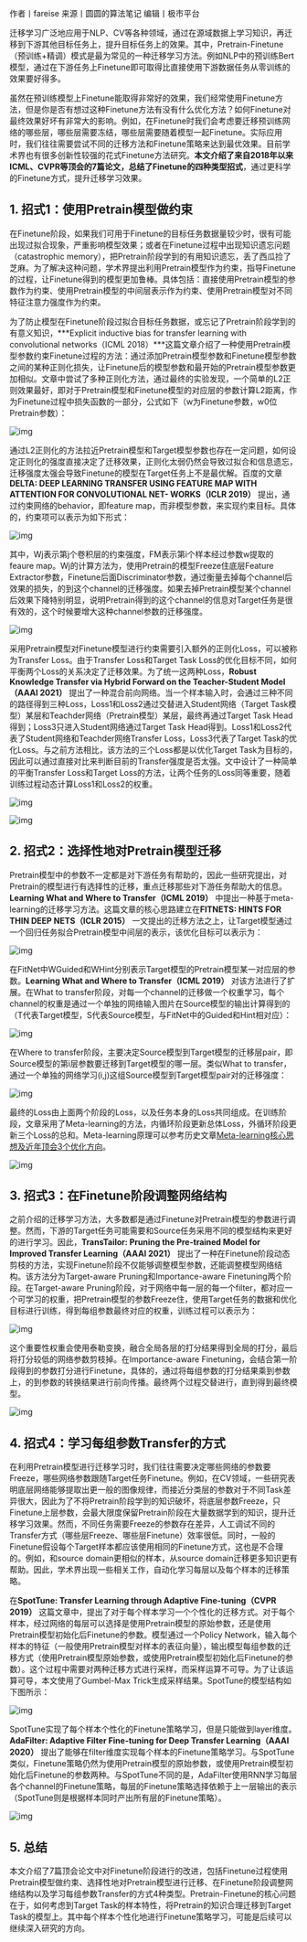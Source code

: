 作者丨fareise
来源丨圆圆的算法笔记
编辑丨极市平台

迁移学习广泛地应用于NLP、CV等各种领域，通过在源域数据上学习知识，再迁移到下游其他目标任务上，提升目标任务上的效果。其中，Pretrain-Finetune（预训练+精调）模式是最为常见的一种迁移学习方法。例如NLP中的预训练Bert模型，通过在下游任务上Finetune即可取得比直接使用下游数据任务从零训练的效果要好得多。

虽然在预训练模型上Finetune能取得非常好的效果，我们经常使用Finetune方法，但是你是否有想过这种Finetune方法有没有什么优化方法？如何Finetune对最终效果好坏有非常大的影响。例如，在Finetune时我们会考虑要迁移预训练网络的哪些层，哪些层需要冻结，哪些层需要随着模型一起Finetune。实际应用时，我们往往需要尝试不同的迁移方法和Finetune策略来达到最优效果。目前学术界也有很多创新性较强的花式Finetune方法研究。**本文介绍了来自2018年以来ICML、CVPR等顶会的7篇论文，总结了Finetune的四种类型招式**，通过更科学的Finetune方式，提升迁移学习效果。

## **1. 招式1：使用Pretrain模型做约束**

在Finetune阶段，如果我们可用于Finetune的目标任务数据量较少时，很有可能出现过拟合现象，严重影响模型效果；或者在Finetune过程中出现知识遗忘问题（catastrophic memory），把Pretrain阶段学到的有用知识遗忘，丢了西瓜捡了芝麻。为了解决这种问题，学术界提出利用Pretrain模型作为约束，指导Finetune的过程，让Finetune得到的模型更加鲁棒。具体包括：直接使用Pretrain模型的参数作为约束、使用Pretrain模型的中间层表示作为约束、使用Pretrain模型对不同特征注意力强度作为约束。

为了防止模型在Finetune阶段过拟合目标任务数据，或忘记了Pretrain阶段学到的有意义知识，***Explicit inductive bias for transfer learning with convolutional networks（ICML 2018）\***这篇文章介绍了一种使用Pretrain模型参数约束Finetune过程的方法：通过添加Pretrain模型参数和Finetune模型参数之间的某种正则化损失，让Finetune后的模型参数和最开始的Pretrain模型参数更加相似。文章中尝试了多种正则化方法，通过最终的实验发现，一个简单的L2正则效果最好，即对于Pretrain模型和Finetune模型的对应层的参数计算L2距离，作为Finetune过程中损失函数的一部分，公式如下（w为Finetune参数，w0位Pretrain参数）：

![img](https://tva1.sinaimg.cn/large/006C3FgEgy1h0hixaasm6j30b203ot8p.jpg)

通过L2正则化的方法拉近Pretrain模型和Target模型参数也存在一定问题，如何设定正则化的强度直接决定了迁移效果，正则化太弱仍然会导致过拟合和信息遗忘，迁移强度太强会导致Finetune的模型在Target任务上不是最优解。百度的文章 **DELTA: DEEP LEARNING TRANSFER USING FEATURE MAP WITH ATTENTION FOR CONVOLUTIONAL NET- WORKS（ICLR 2019）** 提出，通过约束网络的behavior，即feature map，而非模型参数，来实现约束目标。具体的，约束项可以表示为如下形式：

![img](https://tva1.sinaimg.cn/large/006C3FgEgy1h0hixa2oypj30u002y74r.jpg)

其中，Wj表示第j个卷积层的约束强度，FM表示第i个样本经过参数w提取的feaure map。Wj的计算方法为，使用Pretrain的模型Freeze住底层Feature Extractor参数，Finetune后面Discriminator参数，通过衡量去掉每个channel后效果的损失，的到这个channel的迁移强度。如果去掉Pretrain模型某个channel后效果下降特别明显，说明Pretrain得到的这个channel的信息对Target任务是很有效的，这个时候要增大这种channel参数的迁移强度。

![img](https://tva1.sinaimg.cn/large/006C3FgEgy1h0hixa2vmfj30k00fudh8.jpg)

采用Pretrain模型对Finetune模型进行约束需要引入额外的正则化Loss，可以被称为Transfer Loss。由于Transfer Loss和Target Task Loss的优化目标不同，如何平衡两个Loss的关系决定了迁移效果。为了统一这两种Loss，**Robust Knowledge Transfer via Hybrid Forward on the Teacher-Student Model（AAAI 2021）** 提出了一种混合前向网络。当一个样本输入时，会通过三种不同的路径得到三种Loss，Loss1和Loss2通过交替进入Student网络（Target Task模型）某层和Teachder网络（Pretrain模型）某层，最终再通过Target Task Head得到；Loss3只进入Student网络通过Target Task Head得到。Loss1和Loss2代表了Student网络和Teachder网络Transfer Loss，Loss3代表了Target Task的优化Loss。与之前方法相比，该方法的三个Loss都是以优化Target Task为目标的，因此可以通过直接对比来判断目前的Transfer强度是否太强。文中设计了一种简单的平衡Transfer Loss和Target Loss的方法，让两个任务的Loss同等重要，随着训练过程动态计算Loss1和Loss2的权重。

![img](https://tva1.sinaimg.cn/large/006C3FgEgy1h0hixa0uljj30k005xjsb.jpg)

![img](https://tva1.sinaimg.cn/large/006C3FgEgy1h0hixa1qmhj30u007hgmq.jpg)

## **2. 招式2：选择性地对Pretrain模型迁移**

Pretrain模型中的参数不一定都是对下游任务有帮助的，因此一些研究提出，对Pretrain的模型进行有选择性的迁移，重点迁移那些对下游任务帮助大的信息。**Learning What and Where to Transfer（ICML 2019）** 中提出一种基于meta-learning的迁移学习方法。这篇文章的核心思路建立在**FITNETS: HINTS FOR THIN DEEP NETS（ICLR 2015）** 一文提出的迁移方法之上，让Target模型通过一个回归任务拟合Pretrain模型中间层的表示，该优化目标可以表示为：

![img](https://tva1.sinaimg.cn/large/006C3FgEgy1h0hixa1aejj30u002edgc.jpg)

在FitNet中WGuided和WHint分别表示Target模型的Pretrain模型某一对应层的参数。**Learning What and Where to Transfer（ICML 2019）** 对该方法进行了扩展。在What to transfer阶段，对每一个channel的迁移做一个权重学习，每个channel的权重是通过一个单独的网络输入图片在Source模型的输出计算得到的（T代表Target模型，S代表Source模型，与FitNet中的Guided和Hint相对应）：

![img](https://tva1.sinaimg.cn/large/006C3FgEgy1h0hixa1jjrj30u006hdgg.jpg)

在Where to transfer阶段，主要决定Source模型到Target模型的迁移层pair，即Source模型的第i层参数要迁移到Target模型的哪一层。类似What to transfer，通过一个单独的网络学习(i,j)这组Source模型到Target模型pair对的迁移强度：

![img](https://tva1.sinaimg.cn/large/006C3FgEgy1h0hixa0xt8j30to04wjry.jpg)

最终的Loss由上面两个阶段的Loss，以及任务本身的Loss共同组成。在训练阶段，文章采用了Meta-learning的方法，内循环阶段更新总体Loss，外循环阶段更新三个Loss的总和。Meta-learning原理可以参考历史文章[Meta-learning核心思想及近年顶会3个优化方向](https://link.zhihu.com/?target=http%3A//mp.weixin.qq.com/s%3F__biz%3DMzIyOTUyMDIwNg%3D%3D%26mid%3D2247484082%26idx%3D1%26sn%3D2246b9a98c8a0f8d46fbbd3fc2851267%26chksm%3De8402493df37ad85ebde8754d7832945f1bddff79094beb8d99aa8931cb06a2c22f855b9b719%26scene%3D21%23wechat_redirect)。

![img](https://tva1.sinaimg.cn/large/006C3FgEgy1h0hixa1sffj30k0089t9i.jpg)

## **3. 招式3：在Finetune阶段调整网络结构**

之前介绍的迁移学习方法，大多数都是通过Finetune对Pretrain模型的参数进行调整。然而，下游的Target任务可能需要和Source任务采用不同的模型结构来更好的进行学习。因此，**TransTailor: Pruning the Pre-trained Model for Improved Transfer Learning（AAAI 2021）** 提出了一种在Finetune阶段动态剪枝的方法，实现Finetune阶段不仅能够调整模型参数，还能调整模型网络结构。该方法分为Target-aware Pruning和Importance-aware Finetuning两个阶段。在Target-aware Pruning阶段，对于网络中每一层的每一个filter，都对应一个可学习的权重，把Pretrain模型的参数Freeze住，使用Target任务的数据和优化目标进行训练，得到每组参数最终对应的权重，训练过程可以表示为：

![img](https://tva1.sinaimg.cn/large/006C3FgEgy1h0hixachdgj30ee02a74b.jpg)

这个重要性权重会使用泰勒变换，融合全局各层的打分结果得到全局的打分，最后将打分较低的网络参数剪枝掉。在Importance-aware Finetuning，会结合第一阶段得到的参数打分进行Finetune，具体的，通过将每组参数的打分结果乘到参数上，的到参数的转换结果进行前向传播。最终两个过程交替进行，直到得到最终模型。

![img](https://tva1.sinaimg.cn/large/006C3FgEgy1h0hixabsy3j30k006tdgj.jpg)

## **4. 招式4：学习每组参数Transfer的方式**

在利用Pretrain模型进行迁移学习时，我们往往需要决定哪些网络的参数要Freeze，哪些网络参数跟随Target任务Finetune。例如，在CV领域，一些研究表明底层网络能够提取出更一般的图像规律，而接近分类层的参数对于不同Task差异很大，因此为了不将Pretrain阶段学到的知识破坏，将底层参数Freeze，只Finetune上层参数，会最大限度保留Pretrain阶段在大量数据学到的知识，提升迁移学习效果。然而，不同任务需要Freeze的参数存在差异，人工调试不同的Transfer方式（哪些层Freeze、哪些层Finetune）效率很低。同时，一般的Finetune假设每个Target样本都应该使用相同的Finetune方式，这也是不合理的。例如，和source domain更相似的样本，从source domain迁移更多知识更有帮助。因此，学术界出现一些相关工作，自动化学习每层以及每个样本的迁移策略。

在**SpotTune: Transfer Learning through Adaptive Fine-tuning（CVPR 2019）** 这篇文章中，提出了对于每个样本学习一个个性化的迁移方式。对于每个样本，经过网络的每层可以选择是使用Pretrain模型的原始参数，还是使用Pretrain模型初始化后Finetune的参数。模型通过一个Policy Network，输入每个样本的特征（一般使用Pretrain模型对样本的表征向量），输出模型每组参数的迁移方式（使用Pretrain模型原始参数，或使用Pretrain模型初始化后Finetune的参数）。这个过程中需要对两种迁移方式进行采样，而采样运算不可导。为了让该运算可导，本文使用了Gumbel-Max Trick生成采样结果。SpotTune的模型结构如下图所示：

![img](https://tva1.sinaimg.cn/large/006C3FgEgy1h0hixaemucj30k0077mya.jpg)

SpotTune实现了每个样本个性化的Finetune策略学习，但是只能做到layer维度。**AdaFilter: Adaptive Filter Fine-tuning for Deep Transfer Learning（AAAI 2020）** 提出了能够在filter维度实现每个样本的Finetune策略学习。与SpotTune类似，Finetune策略仍然为使用Pretrain模型的原始参数，或使用Pretrain模型初始化后Finetune的参数两种。与SpotTune不同的是，AdaFilter使用RNN学习每层各个channel的Finetune策略，每层的Finetune策略选择依赖于上一层输出的表示（SpotTune则是根据样本同时产出所有层的Finetune策略）。

![img](https://tva1.sinaimg.cn/large/006C3FgEgy1h0hixacx2rj30k00c375s.jpg)

## **5. 总结**

本文介绍了7篇顶会论文中对Finetune阶段进行的改进，包括Finetune过程使用Pretrain模型做约束、选择性地对Pretrain模型进行迁移、在Finetune阶段调整网络结构以及学习每组参数Transfer的方式4种类型。Pretrain-Finetune的核心问题在于，如何考虑到Target Task的样本特性，将Pretrain的知识合理迁移到Target Task的模型上。其中每个样本个性化地进行Finetune策略学习，可能是后续可以继续深入研究的方向。
